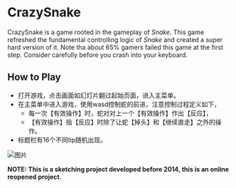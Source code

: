 # CrazySnake

CrazySnake is a game rooted in the gameplay of *Snake*.
This game refreshed the fundamental controlling logic of *Snake* and created a super hard version of it.
Note tha about 65% gamers failed this game at the first step. Consider carefully before you crash into your keyboard.

## How to Play

- 打开游戏，点击画面如幻灯片翻过起始页面，进入主菜单。
- 在主菜单中进入游戏，使用wasd控制蛇的前进，注意控制过程定义如下，
  - 每一次【有效操作】时，蛇对对上一个【有效操作】作出【反应】，
  - 【有效操作】指【反应】时除了让蛇【掉头】和【继续直走】之外的操作。
- 标题栏有16个不同tip随机出现。

![图片](https://user-images.githubusercontent.com/47021599/200893661-2d0a5e48-a483-42cb-a2af-8287825b8514.png)

**NOTE: This is a sketching project developed before 2014, this is an online reopened project.**
